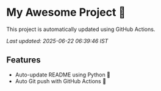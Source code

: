 # My Awesome Project 🚀

This project is automatically updated using GitHub Actions.

_Last updated: 2025-06-22 06:39:46 IST_

## Features
- Auto-update README using Python 🐍
- Auto Git push with GitHub Actions 🤖
